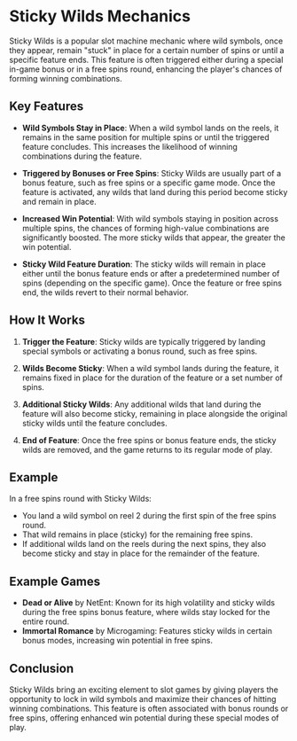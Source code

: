# Sticky Wilds Mechanics

Sticky Wilds is a popular slot machine mechanic where wild symbols, once they appear, remain "stuck" in place for a certain number of spins or until a specific feature ends. This feature is often triggered either during a special in-game bonus or in a free spins round, enhancing the player's chances of forming winning combinations.

## Key Features

- **Wild Symbols Stay in Place**: When a wild symbol lands on the reels, it remains in the same position for multiple spins or until the triggered feature concludes. This increases the likelihood of winning combinations during the feature.

- **Triggered by Bonuses or Free Spins**: Sticky Wilds are usually part of a bonus feature, such as free spins or a specific game mode. Once the feature is activated, any wilds that land during this period become sticky and remain in place.

- **Increased Win Potential**: With wild symbols staying in position across multiple spins, the chances of forming high-value combinations are significantly boosted. The more sticky wilds that appear, the greater the win potential.

- **Sticky Wild Feature Duration**: The sticky wilds will remain in place either until the bonus feature ends or after a predetermined number of spins (depending on the specific game). Once the feature or free spins end, the wilds revert to their normal behavior.

## How It Works

1. **Trigger the Feature**: Sticky wilds are typically triggered by landing special symbols or activating a bonus round, such as free spins.
  
2. **Wilds Become Sticky**: When a wild symbol lands during the feature, it remains fixed in place for the duration of the feature or a set number of spins.

3. **Additional Sticky Wilds**: Any additional wilds that land during the feature will also become sticky, remaining in place alongside the original sticky wilds until the feature concludes.

4. **End of Feature**: Once the free spins or bonus feature ends, the sticky wilds are removed, and the game returns to its regular mode of play.

## Example

In a free spins round with Sticky Wilds:
- You land a wild symbol on reel 2 during the first spin of the free spins round.
- That wild remains in place (sticky) for the remaining free spins.
- If additional wilds land on the reels during the next spins, they also become sticky and stay in place for the remainder of the feature.

## Example Games

- **Dead or Alive** by NetEnt: Known for its high volatility and sticky wilds during the free spins bonus feature, where wilds stay locked for the entire round.
- **Immortal Romance** by Microgaming: Features sticky wilds in certain bonus modes, increasing win potential in free spins.

## Conclusion

Sticky Wilds bring an exciting element to slot games by giving players the opportunity to lock in wild symbols and maximize their chances of hitting winning combinations. This feature is often associated with bonus rounds or free spins, offering enhanced win potential during these special modes of play.
